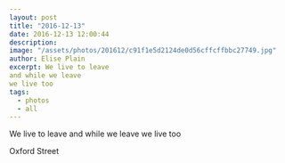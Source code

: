 ```yaml
---
layout: post
title: "2016-12-13"
date: 2016-12-13 12:00:44
description: 
image: "/assets/photos/201612/c91f1e5d2124de0d56cffcffbbc27749.jpg"
author: Elise Plain
excerpt: We live to leave
and while we leave
we live too
tags: 
  - photos
  - all
---
```


We live to leave
and while we leave
we live too
<p></p>
Oxford Street